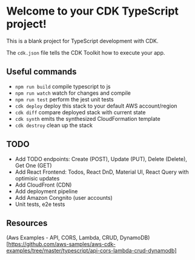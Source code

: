# Welcome to your CDK TypeScript project!

This is a blank project for TypeScript development with CDK.

The `cdk.json` file tells the CDK Toolkit how to execute your app.

## Useful commands

 * `npm run build`   compile typescript to js
 * `npm run watch`   watch for changes and compile
 * `npm run test`    perform the jest unit tests
 * `cdk deploy`      deploy this stack to your default AWS account/region
 * `cdk diff`        compare deployed stack with current state
 * `cdk synth`       emits the synthesized CloudFormation template
 * `cdk destroy`     clean up the stack

## TODO

- Add TODO endpoints: Create (POST), Update (PUT), Delete (Delete), Get One (GET)
- Add React Frontend: Todos, React DnD, Material UI, React Query with optimisic updates
- Add CloudFront (CDN)
- Add deployment pipeline
- Add Amazon Congnito (user accounts)
- Unit tests, e2e tests

## Resources

(Aws Examples - API, CORS, Lambda, CRUD, DynamoDB)[https://github.com/aws-samples/aws-cdk-examples/tree/master/typescript/api-cors-lambda-crud-dynamodb]
